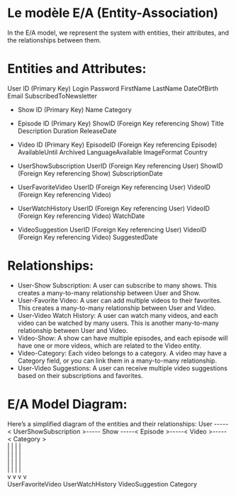 # Le modèle E/A (Entity-Association)
In the E/A model, we represent the system with entities, their attributes, 
and the relationships between them.

# Entities and Attributes:
  User
      ID (Primary Key)
      Login
      Password
      FirstName
      LastName
      DateOfBirth
      Email
      SubscribedToNewsletter
    
  - Show
      ID (Primary Key)
      Name
      Category

  - Episode
      ID (Primary Key)
      ShowID (Foreign Key referencing Show)
      Title
      Description
      Duration
      ReleaseDate

  - Video
      ID (Primary Key)
      EpisodeID (Foreign Key referencing Episode)
      AvailableUntil
      Archived
      LanguageAvailable
      ImageFormat
      Country

  - UserShowSubscription
      UserID (Foreign Key referencing User)
      ShowID (Foreign Key referencing Show)
      SubscriptionDate

  - UserFavoriteVideo
      UserID (Foreign Key referencing User)
      VideoID (Foreign Key referencing Video)

  - UserWatchHistory
      UserID (Foreign Key referencing User)
      VideoID (Foreign Key referencing Video)
      WatchDate

  - VideoSuggestion
      UserID (Foreign Key referencing User)
      VideoID (Foreign Key referencing Video)
      SuggestedDate

# Relationships:
  - User-Show Subscription: A user can subscribe to many shows. This creates a many-to-many relationship between User and Show.
  - User-Favorite Video: A user can add multiple videos to their favorites. This creates a many-to-many relationship between User and Video.
  - User-Video Watch History: A user can watch many videos, and each video can be watched by many users. This is another many-to-many relationship between User and Video.
  - Video-Show: A show can have multiple episodes, and each episode will have one or more videos, which are related to the Video entity.
  - Video-Category: Each video belongs to a category. A video may have a Category field, or you can link them in a many-to-many relationship.
  - User-Video Suggestions: A user can receive multiple video suggestions based on their subscriptions and favorites.

# E/A Model Diagram:
  Here’s a simplified diagram of the entities and their relationships:
  User -----< UserShowSubscription >----- Show -----< Episode >-----< Video >-----< Category >  
    |                                    |                             |                     |  
    |                                    |                             |                     |  
    |                                    |                             |                     |  
    |                                    |                             |                     |  
    v                                    v                             v                     v  
  UserFavoriteVideo               UserWatchHistory               VideoSuggestion         Category  
